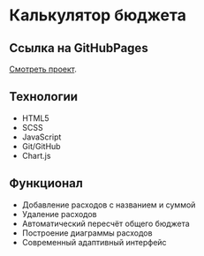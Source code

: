 # Калькулятор бюджета

## Ссылка на GitHubPages
[Смотреть проект](https://smirnov-dev-frontend.github.io/expense-tracker/).

## Технологии

- HTML5
- SCSS
- JavaScript
- Git/GitHub
- Chart.js

## Функционал
- Добавление расходов с названием и суммой
- Удаление расходов
- Автоматический пересчёт общего бюджета
- Построение диаграммы расходов
- Современный адаптивный интерфейс
